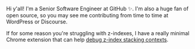 Hi y'all! I'm a Senior Software Engineer at GitHub ✨. I'm also a huge fan of open source, so you may see me contributing from time to time at WordPress or Discourse.

If for some reason you're struggling with z-indexes, I have a really minimal Chrome extension that can help [debug z-index stacking contexts](https://github.com/gwwar/z-context).
